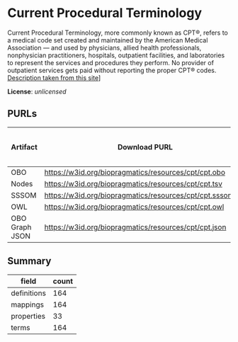 # Current Procedural Terminology

Current Procedural Terminology, more commonly known as CPT®, refers to a medical code set created and maintained by the American Medical Association — and used by physicians, allied health professionals, nonphysician practitioners, hospitals, outpatient facilities, and laboratories to represent the services and procedures they perform. No provider of outpatient services gets paid without reporting the proper CPT® codes. [Description taken from this site](https://www.aapc.com/codes/cpt-codes-range/)]

**License**: _unlicensed_

## PURLs

| Artifact       | Download PURL                                              | Latest Versioned Download PURL   |
|----------------|------------------------------------------------------------|----------------------------------|
| OBO            | https://w3id.org/biopragmatics/resources/cpt/cpt.obo       |                                  |
| Nodes          | https://w3id.org/biopragmatics/resources/cpt/cpt.tsv       |                                  |
| SSSOM          | https://w3id.org/biopragmatics/resources/cpt/cpt.sssom.tsv |                                  |
| OWL            | https://w3id.org/biopragmatics/resources/cpt/cpt.owl       |                                  |
| OBO Graph JSON | https://w3id.org/biopragmatics/resources/cpt/cpt.json      |                                  |

## Summary

| field       |   count |
|-------------|---------|
| definitions |     164 |
| mappings    |     164 |
| properties  |      33 |
| terms       |     164 |
